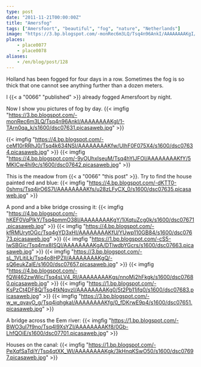 ```yaml
---
type: post
date: "2011-11-21T00:00:00Z"
title: "Amersfog"
tags: ["Amersfoort", "beautiful", "fog", "nature", "Netherlands"]
image: "https://3.bp.blogspot.com/-monRec6m3LQ/Tsq4n96AnkI/AAAAAAAAKgI/1-TArn0qa_k/s1600/dsc07631.picasaweb.jpg"
places:
    - place0077
    - place0078
aliases:
    - /en/blog/post/128
---
```


Holland has been fogged for four days in a row. Sometimes the fog is so thick that one cannot see anything further than a dozen meters.

I {{< a "0066" "published" >}} already fogged Amersfoort by night.

Now I show you pictures of fog by day.
{{< imgfig "https://3.bp.blogspot.com/-monRec6m3LQ/Tsq4n96AnkI/AAAAAAAAKgI/1-TArn0qa_k/s1600/dsc07631.picasaweb.jpg" >}}

<!--more-->

{{< imgfig "https://4.bp.blogspot.com/-ceM10rRRhJ0/Tsq4k634NSI/AAAAAAAAKfw/UlhF0F075X4/s1600/dsc07634.picasaweb.jpg" >}}
{{< imgfig "https://4.bp.blogspot.com/-9yOUhxIseuM/Tsq4hYlJFOI/AAAAAAAAKfY/5MKICw4hi9c/s1600/dsc07642.picasaweb.jpg" >}}

This is the meadow from {{< a "0066" "this post" >}}. Try to find the house painted red and blue:
{{< imgfig "https://4.bp.blogspot.com/-dKTT0-0shms/Tsq4jrO6S7I/AAAAAAAAKfs/u28zLFyCX_0/s1600/dsc07635.picasaweb.jpg" >}}

A pond and a bike bridge crossing it:
{{< imgfig "https://4.bp.blogspot.com/-hKEF0VqPIkY/Tsq4pmmO38I/AAAAAAAAKgY/1iXqtuZcg0k/s1600/dsc07671.picasaweb.jpg" >}}
{{< imgfig "https://4.bp.blogspot.com/-kfRMUrytOGc/Tsq4gYD3xHI/AAAAAAAAKfU/YUwp110GB84/s1600/dsc07673.picasaweb.jpg" >}}
{{< imgfig "https://1.bp.blogspot.com/-cS5-lwSBGic/Tsq4mx8ISQI/AAAAAAAAKgA/DTlwdbYGcrs/s1600/dsc07663.picasaweb.jpg" >}}
{{< imgfig "https://3.bp.blogspot.com/-sL_1VLitjLk/Tsq4o8HPZII/AAAAAAAAKgQ/-sQ6eukZaIE/s1600/dsc07657.picasaweb.jpg" >}}
{{< imgfig "https://4.bp.blogspot.com/-fQW462zwWic/Tsq4sLV4_RI/AAAAAAAAKgs/nnoMj2hFkgk/s1600/dsc07680.picasaweb.jpg" >}}
{{< imgfig "https://1.bp.blogspot.com/-KsPzCt4DF8Q/Tsq4tkNqvzI/AAAAAAAAKg0/5t2Pb11jfq0/s1600/dsc07683.picasaweb.jpg" >}}
{{< imgfig "https://3.bp.blogspot.com/-w_w_qvavO_g/Tsq4iqhgkaI/AAAAAAAAKfg/0_fDKrwE9p4/s1600/dsc07651.picasaweb.jpg" >}}

A bridge across the Eem river:
{{< imgfig "https://1.bp.blogspot.com/-BWO3uI7f9no/Tsq4l9XsYZI/AAAAAAAAKf8/0Gb-LhfQOiE/s1600/dsc07701.picasaweb.jpg" >}}

Houses on the canal:
{{< imgfig "https://1.bp.blogspot.com/-PeXqfSaTdiY/Tsq4qtXK_WI/AAAAAAAAKgk/3kHnqKSwO50/s1600/dsc07697.picasaweb.jpg" >}}
